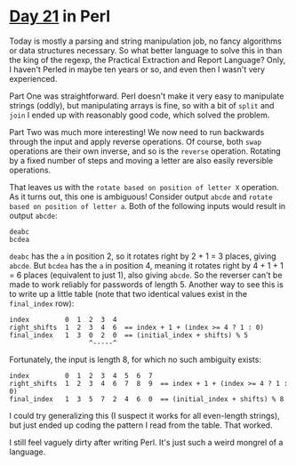 # [Day 21](http://adventofcode.com/2016/day/21) in Perl

Today is mostly a parsing and string manipulation job, no fancy algorithms or
data structures necessary. So what better language to solve this in than the
king of the regexp, the Practical Extraction and Report Language? Only, I
haven't Perled in maybe ten years or so, and even then I wasn't very
experienced.

Part One was straightforward. Perl doesn't make it very easy to manipulate
strings (oddly), but manipulating arrays is fine, so with a bit of `split` and
`join` I ended up with reasonably good code, which solved the problem.

Part Two was much more interesting! We now need to run backwards through the
input and apply reverse operations. Of course, both `swap` operations are their
own inverse, and so is the `reverse` operation. Rotating by a fixed number of
steps and moving a letter are also easily reversible operations.

That leaves us with the `rotate based on position of letter X` operation. As it
turns out, this one is ambiguous! Consider output `abcde` and `rotate based on
position of letter a`. Both of the following inputs would result in output
`abcde`:

    deabc
    bcdea

`deabc` has the `a` in position 2, so it rotates right by 2 + 1 = 3 places,
giving `abcde`. But `bcdea` has the `a` in position 4, meaning it rotates right
by 4 + 1 + 1 = 6 places (equivalent to just 1), also giving `abcde`. So the
reverser can't be made to work reliably for passwords of length 5. Another way
to see this is to write up a little table (note that two identical values exist
in the `final_index` row):

    index         0  1  2  3  4
    right_shifts  1  2  3  4  6  == index + 1 + (index >= 4 ? 1 : 0)
    final_index   1  3  0  2  0  == (initial_index + shifts) % 5
                        ^-----^

Fortunately, the input is length 8, for which no such ambiguity exists:

    index         0  1  2  3  4  5  6  7
    right_shifts  1  2  3  4  6  7  8  9  == index + 1 + (index >= 4 ? 1 : 0)
    final_index   1  3  5  7  2  4  6  0  == (initial_index + shifts) % 8

I could try generalizing this (I suspect it works for all even-length strings),
but just ended up coding the pattern I read from the table. That worked.

I still feel vaguely dirty after writing Perl. It's just such a weird mongrel
of a language.
